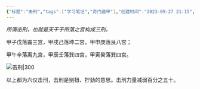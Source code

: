 ```yaml
---
{"标题":"击刑","tags":["学习笔记","奇门遁甲"],"创建时间":"2023-09-27 21:15","修改时间":"2023-09-27 21:18","dg-publish":true,"permalink":"/奇门遁甲/击刑/","dgPassFrontmatter":true}
---
```



*所谓击刑，也就是天干于所落之宫构成三刑。*

甲子戊落震三宫，甲戌己落坤二宫，甲申庚落艮八宫；

甲午辛落离九宫，甲辰壬落巽四宫，甲寅癸落巽四宫。

![击刑|300](https://www.sunjunyang.link/file/d411eea65ca73604b0489.png)

以上都为六仪击刑，击刑是别扭、拧劲的意思。击刑力量减弱百分之五十。